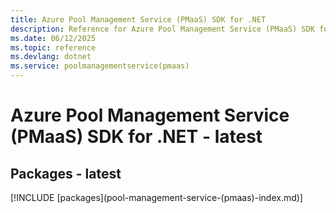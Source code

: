 ```yaml
---
title: Azure Pool Management Service (PMaaS) SDK for .NET
description: Reference for Azure Pool Management Service (PMaaS) SDK for .NET
ms.date: 06/12/2025
ms.topic: reference
ms.devlang: dotnet
ms.service: poolmanagementservice(pmaas)
---
```

# Azure Pool Management Service (PMaaS) SDK for .NET - latest
## Packages - latest
[!INCLUDE [packages](pool-management-service-(pmaas\)-index.md)]